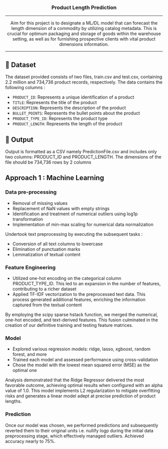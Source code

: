 <h3 align="center">Product Length Prediction</h3>

---

<p align="center"> Aim for this project is to designate a ML/DL model that can forecast the length dimension of a commodity by utilizing catalog metadata. This is crucial for optimum packaging and storage of goods within the warehouse setting, as well as for furnishing prospective clients with vital product dimensions information.
    <br> 
</p>

---

## 💾 Dataset
The dataset provided consists of two files, train.csv and test.csv, containing 2.2 million and 734,736 product records, respectively. The data contains the following columns :
- `PRODUCT_ID`: Represents a unique identification of a product
- `TITLE`: Represents the title of the product
- `DESCRIPTION`: Represents the description of the product
- `BULLET_POINTS`: Represents the bullet points about the product
- `PRODUCT_TYPE_ID`: Represents the product type
- `PRODUCT_LENGTH`: Represents the length of the product

## 🎯 Output
Output is formatted as a CSV namely PredictionFile.csv and includes only two columns: PRODUCT_ID and PRODUCT_LENGTH. The dimensions of the file should be 734,736 rows by 2 columns

## Approach 1 : Machine Learning
### Data pre-processing
- Removal of missing values
- Replacement of NaN values with empty strings
- Identification and treatment of numerical outliers using log1p transformation
- Implementation of min-max scaling for numerical data normalization

Undertook text preprocessing by executing the subsequent tasks :
- Conversion of all text columns to lowercase
- Elimination of punctuation marks
- Lemmatization of textual content

### Feature Engineering
- Utilized one-hot encoding on the categorical column PRODUCT_TYPE_ID. This led to an expansion in the number of features, contributing to a richer dataset
- Applied TF-IDF vectorization to the preprocessed text data. This process generated additional features, enriching the information captured from the textual content

By employing the scipy sparse hstack function, we merged the numerical, one-hot encoded, and text-derived features. This fusion culminated in the creation of our definitive training and testing feature matrices.

### Model
- Explored various regression models: ridge, lasso, xgboost, random forest, and more
- Trained each model and assessed performance using cross-validation
- Chose the model with the lowest mean squared error (MSE) as the optimal one

Analysis demonstrated that the Ridge Regressor delivered the most favorable outcome, achieving optimal results when configured with an alpha value of 1.0. This model implements L2 regularization to mitigate overfitting risks and generates a linear model adept at precise prediction of product lengths.

### Prediction
Once our model was chosen, we performed predictions and subsequently reverted them to their original units i.e. nullify logp during the initial data preprocessing stage, which effectively managed outliers. Achieved accuracy nearly to 75%.
